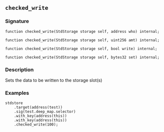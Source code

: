 ## `checked_write`

### Signature

```solidity
function checked_write(StdStorage storage self, address who) internal;
```

```solidity
function checked_write(StdStorage storage self, uint256 amt) internal;
```

```solidity
function checked_write(StdStorage storage self, bool write) internal;
```

```solidity
function checked_write(StdStorage storage self, bytes32 set) internal;
```

### Description

Sets the data to be written to the storage slot(s)

### Examples

```solidity
stdstore
    .target(address(test))
    .sig(test.deep_map.selector)
    .with_key(address(this))
    .with_key(address(this))
    .checked_write(100);
```